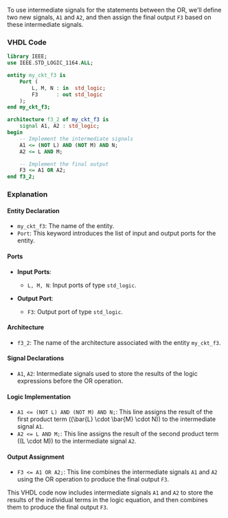 To use intermediate signals for the statements between the OR, we'll define two new signals, `A1` and `A2`, and then assign the final output `F3` based on these intermediate signals.

### VHDL Code

```vhdl
library IEEE;
use IEEE.STD_LOGIC_1164.ALL;

entity my_ckt_f3 is
    Port (
        L, M, N : in  std_logic;
        F3      : out std_logic
    );
end my_ckt_f3;

architecture f3_2 of my_ckt_f3 is
    signal A1, A2 : std_logic;
begin
    -- Implement the intermediate signals
    A1 <= (NOT L) AND (NOT M) AND N;
    A2 <= L AND M;

    -- Implement the final output
    F3 <= A1 OR A2;
end f3_2;
```

### Explanation

#### Entity Declaration

- `my_ckt_f3`: The name of the entity.
- `Port`: This keyword introduces the list of input and output ports for the entity.

#### Ports

- **Input Ports**:
  - `L, M, N`: Input ports of type `std_logic`.
  
- **Output Port**:
  - `F3`: Output port of type `std_logic`.

#### Architecture

- `f3_2`: The name of the architecture associated with the entity `my_ckt_f3`.

#### Signal Declarations

- `A1`, `A2`: Intermediate signals used to store the results of the logic expressions before the OR operation.

#### Logic Implementation

- `A1 <= (NOT L) AND (NOT M) AND N;`: This line assigns the result of the first product term \((\bar{L} \cdot \bar{M} \cdot N)\) to the intermediate signal `A1`.
- `A2 <= L AND M;`: This line assigns the result of the second product term \((L \cdot M)\) to the intermediate signal `A2`.

#### Output Assignment

- `F3 <= A1 OR A2;`: This line combines the intermediate signals `A1` and `A2` using the OR operation to produce the final output `F3`.

This VHDL code now includes intermediate signals `A1` and `A2` to store the results of the individual terms in the logic equation, and then combines them to produce the final output `F3`.